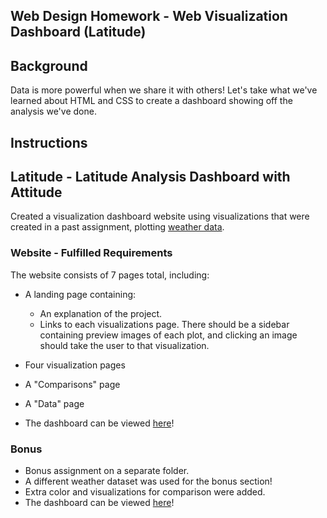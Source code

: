 ## Web Design Homework - Web Visualization Dashboard (Latitude)

## Background

Data is more powerful when we share it with others! Let's take what we've learned about HTML and CSS to create a dashboard showing off the analysis we've done.

## Instructions

## Latitude - Latitude Analysis Dashboard with Attitude

Created a visualization dashboard website using visualizations that were created in a past assignment, plotting [weather data](Resources/cities.csv).

### Website - Fulfilled Requirements

The website consists of 7 pages total, including:

* A landing page containing:
  * An explanation of the project.
  * Links to each visualizations page. There should be a sidebar containing preview images of each plot, and clicking an image should take the user to that visualization.
* Four visualization pages
* A "Comparisons" page
* A "Data" page

* The dashboard can be viewed [here](https://posh007.github.io/Web-Design-Challenge/Web%20Visualization/index.html)!

### Bonus

* Bonus assignment on a separate folder.
* A different weather dataset was used for the bonus section! 
* Extra color and visualizations for comparison were added.  
* The dashboard can be viewed [here](https://posh007.github.io/Web-Design-Challenge/Bonus%20Homework/index.html)! 
